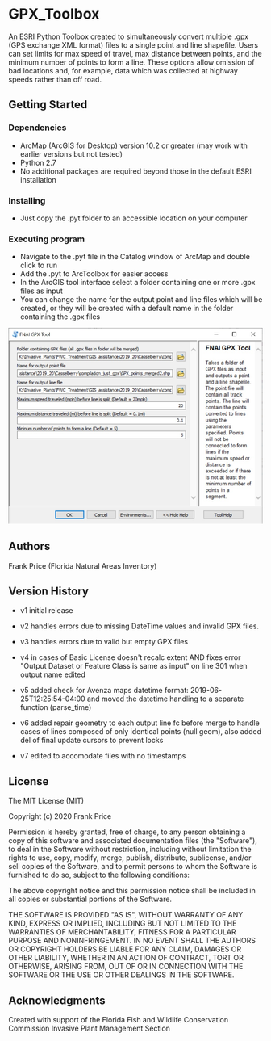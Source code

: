 # GPX_Toolbox
An ESRI Python Toolbox created to simultaneously convert multiple .gpx (GPS exchange XML format) files to a single point and line shapefile.  Users can set limits for max speed of travel, max distance between points, and the minimum number of points to form a line.  These options allow omission of bad locations and, for example, data which was collected at highway speeds rather than off road.

## Getting Started

### Dependencies

* ArcMap (ArcGIS for Desktop) version 10.2 or greater (may work with earlier versions but not tested)
* Python 2.7
* No additional packages are required beyond those in the default ESRI installation

### Installing

* Just copy the .pyt folder to an accessible location on your computer

### Executing program

* Navigate to the .pyt file in the Catalog window of ArcMap and double click to run
* Add the .pyt to ArcToolbox for easier access
* In the ArcGIS tool interface select a folder containing one or more .gpx files as input
* You can change the name for the output point and line files which  will be created, or they will be created with a default name in the    folder containing the .gpx files

![Screenshot of ArcGIS interface](https://github.com/fnprice/GPX_Toolbox/blob/master/GPX_Toolbox_screenshot.jpg)

## Authors

Frank Price (Florida Natural Areas Inventory)

## Version History

* v1 initial release

* v2 handles errors due to missing DateTime values and invalid GPX files.

* v3 handles errors due to valid but empty GPX files

* v4 in cases of Basic License doesn't recalc extent AND fixes error "Output
Dataset or Feature Class is same as input" on line 301 when output name edited

* v5 added check for Avenza maps datetime format: 2019-06-25T12:25:54-04:00
and moved the datetime handling to a separate function (parse_time)

* v6 added repair geometry to each output line fc before merge to handle cases
of lines composed of only identical points (null geom), also added del of
final update cursors to prevent locks

* v7 edited to accomodate files with no timestamps

## License

The MIT License (MIT)

Copyright (c) 2020 Frank Price

Permission is hereby granted, free of charge, to any person obtaining a copy of this software and associated documentation files (the "Software"), to deal in the Software without restriction, including without limitation the rights to use, copy, modify, merge, publish, distribute, sublicense, and/or sell copies of the Software, and to permit persons to whom the Software is furnished to do so, subject to the following conditions:

The above copyright notice and this permission notice shall be included in all copies or substantial portions of the Software.

THE SOFTWARE IS PROVIDED "AS IS", WITHOUT WARRANTY OF ANY KIND, EXPRESS OR IMPLIED, INCLUDING BUT NOT LIMITED TO THE WARRANTIES OF MERCHANTABILITY, FITNESS FOR A PARTICULAR PURPOSE AND NONINFRINGEMENT. IN NO EVENT SHALL THE AUTHORS OR COPYRIGHT HOLDERS BE LIABLE FOR ANY CLAIM, DAMAGES OR OTHER LIABILITY, WHETHER IN AN ACTION OF CONTRACT, TORT OR OTHERWISE, ARISING FROM, OUT OF OR IN CONNECTION WITH THE SOFTWARE OR THE USE OR OTHER DEALINGS IN THE SOFTWARE.

## Acknowledgments

Created with support of the Florida Fish and Wildlife Conservation Commission Invasive Plant Management Section

